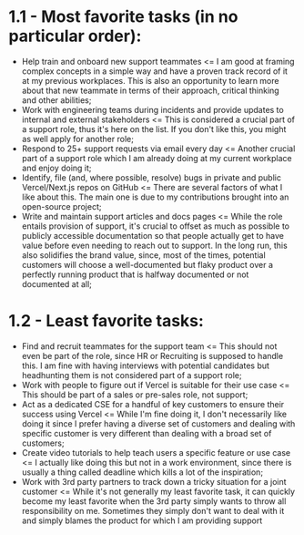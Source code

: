 # 1.1 - Most favorite tasks (in no particular order):
* Help train and onboard new support teammates <= I am good at framing complex concepts in a simple way and have a proven track record of it at my previous workplaces. This is also an opportunity to learn more about that new teammate in terms of their approach, critical thinking and other abilities;
* Work with engineering teams during incidents and provide updates to internal and external stakeholders <= This is considered a crucial part of a support role, thus it's here on the list. If you don't like this, you might as well apply for another role;
* Respond to 25+ support requests via email every day <= Another crucial part of a support role which I am already doing at my current workplace and enjoy doing it;
* Identify, file (and, where possible, resolve) bugs in private and public Vercel/Next.js repos on GitHub <= There are several factors of what I like about this. The main one is due to my contributions brought into an open-source project;
* Write and maintain support articles and docs pages <= While the role entails provision of support, it's crucial to offset as much as possible to publicly accessible documentation so that people actually get to have value before even needing to reach out to support. In the long run, this also solidifies the brand value, since, most of the times, potential customers will choose a well-documented but flaky product over a perfectly running product that is halfway documented or not documented at all;
# 1.2 - Least favorite tasks:
* Find and recruit teammates for the support team <= This should not even be part of the role, since HR or Recruiting is supposed to handle this. I am fine with having interviews with potential candidates but headhunting them is not considered part of a support role;
* Work with people to figure out if Vercel is suitable for their use case <= This should be part of a sales or pre-sales role, not support;
* Act as a dedicated CSE for a handful of key customers to ensure their success using Vercel <= While I'm fine doing it, I don't necessarily like doing it since I prefer having a diverse set of customers and dealing with specific customer is very different than dealing with a broad set of customers;
* Create video tutorials to help teach users a specific feature or use case <= I actually like doing this but not in a work environment, since there is usually a thing called deadline which kills a lot of the inspiration;
* Work with 3rd party partners to track down a tricky situation for a joint customer <= While it's not generally my least favorite task, it can quickly become my least favorite when the 3rd party simply wants to throw all responsibility on me. Sometimes they simply don't want to deal with it and simply blames the product for which I am providing support 
